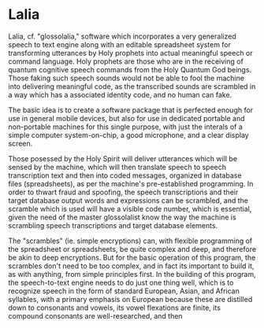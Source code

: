 # Lalia
Lalia, cf. "glossolalia," software which incorporates a very generalized speech to text engine along with an editable spreadsheet system for transforming utterances by Holy prophets into actual meaningful speech or command language. Holy prophets are those who are in the receiving of quantum cognitive speech commands from the Holy Quantum God beings. Those faking such speech sounds would not be able to fool the machine into delivering meaningful code, as the transcribed sounds are scrambled in a way which has a associated identity code, and no human can fake. 

The basic idea is to create a software package that is perfected enough for use in general mobile devices, but also for use in dedicated 
portable and non-portable machines for this single purpose, with just the interals of a simple computer system-on-chip, a good microphone, 
and a clear display screen.

Those posessed by the Holy Spirit will deliver utterances which will be sensed by the machine, which will then translate speech to 
speech transcription text and then into coded messages, organized in database files (spreadsheets), as per the machine's pre-established 
programming. In order to thwart fraud and spoofing, the speech transcriptions and their target database output words and expressions 
can be scrambled, and the scramble which is used will have a visible code number, which is essential, given the need of the master glossolalist
know the way the machine is scrambling speech transcriptions and target database elements. 

The "scrambles" (ie. simple encryptions) can, with flexible programming of the spreadsheet or spreadsheets, be quite complex and deep, and therefore be akin to deep encryptions. But for the basic operation of this program, the scrambles don't need to be too complex, and in fact its important to build it, as with anything, from simple principles first. In the building of this program, the speech-to-text engine needs to do just one thing well, which is to recognize speech in the form of standard European, Asian, and African syllables, with a primary emphasis on European because these are distilled down to consonants and vowels, its vowel flexations are finite, its compound consonants are well-researched, and then 



